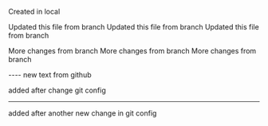 Created in local


Updated this file from branch <rama>
Updated this file from branch <rama>
Updated this file from branch <rama>

More changes from branch
More changes from branch
More changes from branch

---- new text from github

added after change git config
***
added after another new change in git config